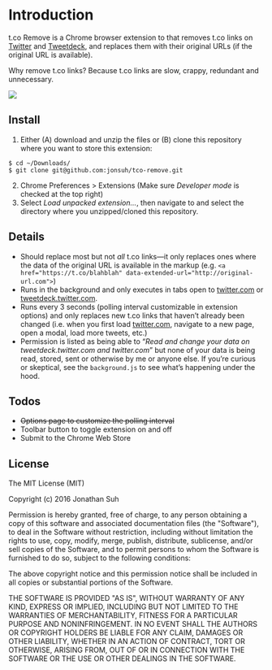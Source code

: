 # Introduction

t.co Remove is a Chrome browser extension to that removes t.co links on [Twitter](https://twitter.com) and [Tweetdeck](https://tweetdeck.twitter.com), and replaces them with their original URLs (if the original URL is available).

Why remove t.co links? Because t.co links are slow, crappy, redundant and unnecessary.

![](http://i.imgur.com/fz6N8Mk.jpg)

## Install

1. Either (A) download and unzip the files or (B) clone this repository where you want to store this extension:

```
$ cd ~/Downloads/
$ git clone git@github.com:jonsuh/tco-remove.git
```

2. Chrome Preferences > Extensions (Make sure *Developer mode* is checked at the top right)
3. Select *Load unpacked extension...*, then navigate to and select the directory where you unzipped/cloned this repository.

## Details

- Should replace most but not *all* t.co links—it only replaces ones where the data of the original URL is available in the markup (e.g. `<a href="https://t.co/blahblah" data-extended-url="http://original-url.com">`)
- Runs in the background and only executes in tabs open to [twitter.com](https://twitter.com) or [tweetdeck.twitter.com](https://tweetdeck.twitter.com).
- Runs every 3 seconds (polling interval customizable in extension options) and only replaces new t.co links that haven’t already been changed (i.e. when you first load [twitter.com](https://twitter.com), navigate to a new page, open a modal, load more tweets, etc.)
- Permission is listed as being able to “*Read and change your data on tweetdeck.twitter.com and twitter.com*” but none of your data is being read, stored, sent or otherwise by me or anyone else. If you’re curious or skeptical, see the `background.js` to see what’s happening under the hood.

## Todos

- ~~Options page to customize the polling interval~~
- Toolbar button to toggle extension on and off
- Submit to the Chrome Web Store

## License

The MIT License (MIT)

Copyright (c) 2016 Jonathan Suh

Permission is hereby granted, free of charge, to any person obtaining a copy of this software and associated documentation files (the "Software"), to deal in the Software without restriction, including without limitation the rights to use, copy, modify, merge, publish, distribute, sublicense, and/or sell copies of the Software, and to permit persons to whom the Software is furnished to do so, subject to the following conditions:

The above copyright notice and this permission notice shall be included in all copies or substantial portions of the Software.

THE SOFTWARE IS PROVIDED "AS IS", WITHOUT WARRANTY OF ANY KIND, EXPRESS OR IMPLIED, INCLUDING BUT NOT LIMITED TO THE WARRANTIES OF MERCHANTABILITY, FITNESS FOR A PARTICULAR PURPOSE AND NONINFRINGEMENT. IN NO EVENT SHALL THE AUTHORS OR COPYRIGHT HOLDERS BE LIABLE FOR ANY CLAIM, DAMAGES OR OTHER LIABILITY, WHETHER IN AN ACTION OF CONTRACT, TORT OR OTHERWISE, ARISING FROM, OUT OF OR IN CONNECTION WITH THE SOFTWARE OR THE USE OR OTHER DEALINGS IN THE SOFTWARE.
